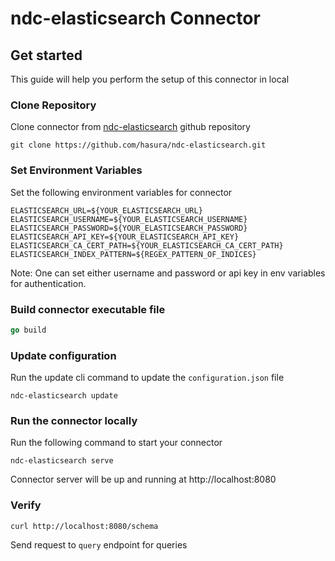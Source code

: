 # ndc-elasticsearch Connector

## Get started
This guide will help you perform the setup of this connector in local

### Clone Repository
Clone connector from [ndc-elasticsearch](https://github.com/hasura/ndc-elasticsearch/) github repository
```
git clone https://github.com/hasura/ndc-elasticsearch.git
```

### Set Environment Variables
Set the following environment variables for connector
```
ELASTICSEARCH_URL=${YOUR_ELASTICSEARCH_URL}
ELASTICSEARCH_USERNAME=${YOUR_ELASTICSEARCH_USERNAME}
ELASTICSEARCH_PASSWORD=${YOUR_ELASTICSEARCH_PASSWORD}
ELASTICSEARCH_API_KEY=${YOUR_ELASTICSEARCH_API_KEY}
ELASTICSEARCH_CA_CERT_PATH=${YOUR_ELASTICSEARCH_CA_CERT_PATH}
ELASTICSEARCH_INDEX_PATTERN=${REGEX_PATTERN_OF_INDICES}
```
Note: One can set either username and password or api key in env variables for authentication.

### Build connector executable file
```go
go build
```

### Update configuration
Run the update cli command to update the `configuration.json` file

```
ndc-elasticsearch update
```

### Run the connector locally
Run the following command to start your connector

```
ndc-elasticsearch serve
```
Connector server will be up and running at http://localhost:8080

### Verify
```
curl http://localhost:8080/schema
```
Send request to `query` endpoint for queries
